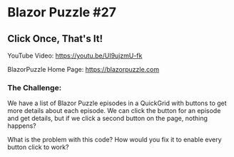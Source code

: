 # Blazor Puzzle #27

## Click Once, That's It!

YouTube Video: https://youtu.be/UI9ujzmU-fk

BlazorPuzzle Home Page: https://blazorpuzzle.com

### The Challenge:

We have a list of Blazor Puzzle episodes in a QuickGrid with buttons to get more details about each episode.  We can click the button for an episode and get details, but if we click a second button on the page, nothing happens?

What is the problem with this code?  How would you fix it to enable every button click to work?
